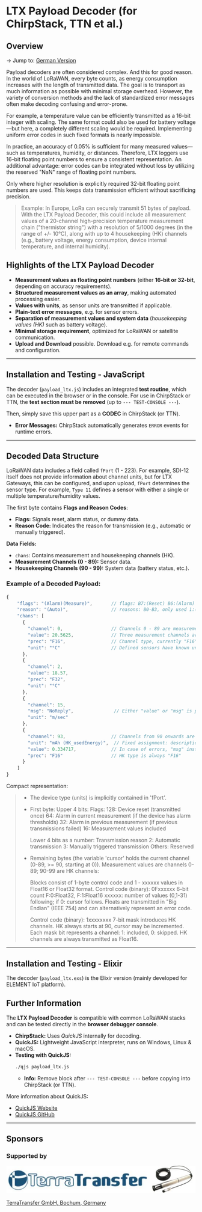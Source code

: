 # LTX Payload Decoder (for ChirpStack, TTN et al.)

## Overview
-> Jump to: [German Version](./readme_de.md) 

Payload decoders are often considered complex. And this for good reason. In the world of LoRaWAN, every byte counts, as energy consumption increases with the length of transmitted data. The goal is to transport as much information as possible with minimal storage overhead. However, the variety of conversion methods and the lack of standardized error messages often make decoding confusing and error-prone.

For example, a temperature value can be efficiently transmitted as a 16-bit integer with scaling. The same format could also be used for battery voltage—but here, a completely different scaling would be required. Implementing uniform error codes in such fixed formats is nearly impossible.

In practice, an accuracy of 0.05% is sufficient for many measured values—such as temperatures, humidity, or distances. Therefore, LTX loggers use 16-bit floating point numbers to ensure a consistent representation. An additional advantage: error codes can be integrated without loss by utilizing the reserved "NaN" range of floating point numbers.

Only where higher resolution is explicitly required 32-bit floating point numbers are used. This keeps data transmission efficient without sacrificing precision.

> Example: In Europe, LoRa can securely transmit 51 bytes of payload. With the LTX Payload Decoder, this could include all measurement values of a 20-channel high-precision temperature measurement chain ("thermistor string") with a resolution of 5/1000 degrees (in the range of +/- 10°C), along with up to 4 housekeeping (HK) channels (e.g., battery voltage, energy consumption, device internal temperature, and internal humidity).

## Highlights of the LTX Payload Decoder

- **Measurement values as floating point numbers** (either **16-bit or 32-bit**, depending on accuracy requirements).
- **Structured measurement values as an array**, making automated processing easier.
- **Values with units**, as sensor units are transmitted if applicable.
- **Plain-text error messages**, e.g. for sensor errors.
- **Separation of measurement values and system data** (*housekeeping values (HK)* such as battery voltage).
- **Minimal storage requirement**, optimized for LoRaWAN or satellite communication.
- **Upload and Download** possible. Download e.g. for remote commands and configuration.

---

## Installation and Testing - JavaScript

The decoder (`payload_ltx.js`) includes an integrated **test routine**, which can be executed in the browser or in the console. For use in ChirpStack or TTN, the **test section must be removed** (up to `--- TEST-CONSOLE ---`).

Then, simply save this upper part as a **CODEC** in ChirpStack (or TTN).

- **Error Messages:** ChirpStack automatically generates `ERROR` events for runtime errors.

---

## Decoded Data Structure

LoRaWAN data includes a field called `fPort` (1 - 223).
For example, SDI-12 itself does not provide information about channel units, but for LTX Gateways, this can be configured, and upon upload, `fPort` determines the sensor type.
For example, `Type 11` defines a sensor with either a single or multiple temperature/humidity values.

The first byte contains **Flags and Reason Codes**:
- **Flags:** Signals reset, alarm status, or dummy data.
- **Reason Code:** Indicates the reason for transmission (e.g., automatic or manually triggered).

**Data Fields:**
- `chans`: Contains measurement and housekeeping channels (HK).
- **Measurement Channels (0 - 89):** Sensor data.
- **Housekeeping Channels (90 - 99):** System data (battery status, etc.).

### Example of a Decoded Payload:
```javascript
{
    "flags": "(Alarm)(Measure)",       // flags: B7:(Reset) B6:(Alarm) B5:(oldAlarm) B4:(Measure)
    "reason": "(Auto)",                // reasons: B0-B3, only used 1:(Auto) and 5:(Manual)
    "chans": [
      {
        "channel": 0,                  // Channels 0 - 89 are measurement channels
        "value": 20.5625,              // Three measurement channels are present here
        "prec": "F16",                 // Channel type, currently "F16" or "F32"
        "unit": "°C"                   // Defined sensors have known unit(s)
      },
      {
        "channel": 2,
        "value": 18.57,
        "prec": "F32",
        "unit": "°C"
      },
      {
        "channel": 15,
        "msg": "NoReply",               // Either "value" or "msg" is present
        "unit": "m/sec"
      },
      {
        "channel": 93,                 // Channels from 90 onwards are HK channels      
        "unit": "mAh (HK_usedEnergy)",  // Fixed assignment: description with unit
        "value": 0.334717,             // In case of errors, "msg" instead of "value"
        "prec": "F16"                  // HK type is always "F16"
      }
    ]
}
```
Compact representation:
> - The device type (units) is implicitly contained in 'fPort'.
>
> - First byte:
>   Upper 4 bits: Flags:
>    128: Device reset (transmitted once)
>     64: Alarm in current measurement (if the device has alarm thresholds)
>     32: Alarm in previous measurement (if previous transmissions failed)
>     16: Measurement values included
>
>   Lower 4 bits as a number: Transmission reason
>      2: Automatic transmission
>      3: Manually triggered transmission
>      Others: Reserved
>
> - Remaining bytes (the variable 'cursor' holds the current channel (0-89, >= 90, starting at 0)).
>   Measurement values are channels 0-89; 90-99 are HK channels:
>   
>   Blocks consist of 1-byte control code and 1 - xxxxxx values in Float16 or Float32 format.
>    Control code (binary): 0Fxxxxxx 6-bit count  F:0:Float32, F:1:Float16 xxxxxx: number of values (0,1-31) following; if 0: cursor follows.
>    Floats are transmitted in "Big Endian" (IEEE 754) and can alternatively represent an error code.
>    
>    Control code (binary): 1xxxxxxxx 7-bit mask introduces HK channels. HK always starts at 90, cursor may be incremented.
>    Each mask bit represents a channel: 1: included, 0: skipped. HK channels are always transmitted as Float16.

---

## Installation and Testing - Elixir

The decoder (`payload_ltx.exs`) is the Elixir version (mainly developed for ELEMENT IoT platform).


## Further Information

The **LTX Payload Decoder** is compatible with common LoRaWAN stacks and can be tested directly in the **browser debugger console**.

- **ChirpStack:** Uses *QuickJS* internally for decoding.
- **QuickJS:** Lightweight JavaScript interpreter, runs on Windows, Linux & macOS.
- **Testing with QuickJS:**
  ```bash
  ./qjs payload_ltx.js
  ```
  - **Info:** Remove block after `--- TEST-CONSOLE ---` before copying into ChirpStack (or TTN).

More information about QuickJS:
- [QuickJS Website](https://bellard.org/quickjs/)
- [QuickJS GitHub](https://github.com/bellard/quickjs)

---

## Sponsors

### Supported by

![TERRA_TRANSFER](./docu/sponsors/TerraTransfer.jpg "TERRA_TRANSFER")

[TerraTransfer GmbH, Bochum, Germany](https://www.terratransfer.org)
